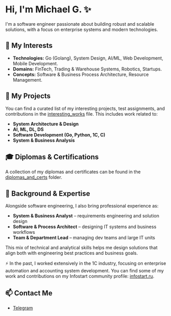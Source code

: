 # Hi, I'm Michael G. ✨

I'm a software engineer passionate about building robust and scalable solutions, with a focus on enterprise systems and modern technologies.


## 🔭 My Interests

*   **Technologies:** Go (Golang), System Design, AI/ML, Web Development, Mobile Development.
*   **Domains:** FinTech, Trading & Warehouse Systems, Robotics, Startups.
*   **Concepts:** Software & Business Process Architecture, Resource Management.


## 💼 My Projects

You can find a curated list of my interesting projects, test assignments, and contributions in the [interesting_works](interesting_works/Readme.MD) file. This includes work related to:

*   **System Architecture & Design**
*   **AI, ML, DL, DS**
*   **Software Development (Go, Python, 1C, C)**
*   **System & Business Analysis**


## 🎓 Diplomas & Certifications

A collection of my diplomas and certificates can be found in the [diplomas_and_certs](diplomas_and_certificates) folder.


## 🧭 Background & Expertise

Alongside software engineering, I also bring professional experience as:

* **System & Business Analyst** – requirements engineering and solution design  
* **Software & Process Architect** – designing IT systems and business workflows  
* **Team & Department Lead** – managing dev teams and large IT units 

This mix of technical and analytical skills helps me design solutions that align both with engineering best practices and business goals.

⚡ In the past, I worked extensively in the 1C industry, focusing on enterprise automation and accounting system development. You can find some of my work and contributions on my Infostart community profile:  [infostart.ru](https://infostart.ru/profile/481012).


## 📫 Contact Me

*   [Telegram](https://t.me/Federico_manchinini) <!-- Add LinkedIn or other contacts here -->
